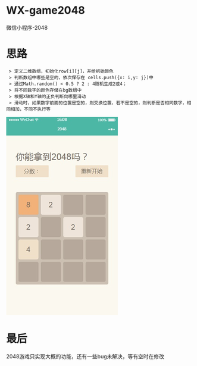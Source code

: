 # WX-game2048
微信小程序-2048

# 思路

```
 > 定义二维数组，初始化row[i][j]，并给初始颜色
 > 判断数组中哪些是空的，依次保存在 cells.push({x: i,y: j})中
 > 通过Math.random() < 0.5 ? 2 : 4随机生成2或4；
 > 将不同数字的颜色存储在bg数组中
 > 根据X轴和Y轴的正负判断向哪里滑动
 > 滑动时，如果数字前面的位置是空的，则交换位置，若不是空的，则判断是否相同数字，相同相加，不同不执行等

```

![](https://github.com/Ercyao/WX-game2048/blob/master/2048.jpg)


# 最后

2048游戏只实现大概的功能，还有一些bug未解决，等有空时在修改

